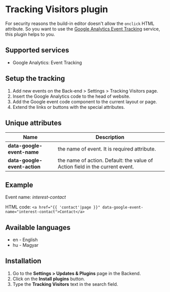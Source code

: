 # Tracking Visitors plugin
For security reasons the build-in editor doesn't allow the `onclick` HTML attribute. So you want to use the [Google Analytics Event Tracking](https://developers.google.com/analytics/devguides/collection/analyticsjs/events) service, this plugin helps to you. 

## Supported services
* Google Analytics: Event Tracking

## Setup the tracking
1. Add new events on the Back-end > Settings > Tracking Visitors page.
2. Insert the Google Analytics code to the head of website.
3. Add the Google event code component to the current layout or page.
4. Extend the links or buttons with the special attributes.

## Unique attributes
Name | Description
------------- | -------------
**data-google-event-name** | the name of event. It is required attribute.
**data-google-event-action** | the name of action. Default: the value of Action field in the current event.

## Example
Event name: _interest-contact_

HTML code: `<a href="{{ 'contact'|page }}" data-google-event-name="interest-contact">Contact</a>`

## Available languages
* en - English
* hu - Magyar

## Installation
1. Go to the __Settings > Updates & Plugins__ page in the Backend.
1. Click on the __Install plugins__ button.
1. Type the __Tracking Visitors__ text in the search field.
